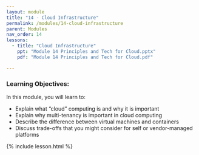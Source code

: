 ```yaml
---
layout: module
title: "14 - Cloud Infrastructure"
permalink: /modules/14-cloud-infrastructure
parent: Modules
nav_order: 14
lessons: 
  - title: "Cloud Infrastructure"
    ppt: "Module 14 Principles and Tech for Cloud.pptx"
    pdf: "Module 14 Principles and Tech for Cloud.pdf"

---
```

### Learning Objectives:
In this module, you will learn to:
* Explain what “cloud” computing is and why it is important
* Explain why multi-tenancy is important in cloud computing
* Describe the difference between virtual machines and containers
* Discuss trade-offs that you might consider for self or vendor-managed platforms

{% include lesson.html %}
